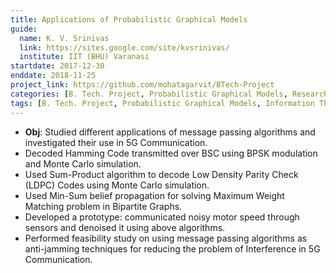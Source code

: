 ```yaml
---
title: Applications of Probabilistic Graphical Models
guide:
  name: K. V. Srinivas
  link: https://sites.google.com/site/kvsrinivas/
  institute: IIT (BHU) Varanasi
startdate: 2017-12-30 
enddate: 2018-11-25 
project_link: https://github.com/mohatagarvit/BTech-Project
categories: [B. Tech. Project, Probabilistic Graphical Models, Research]
tags: [B. Tech. Project, Probabilistic Graphical Models, Information Theory]
---
```

- __Obj__: Studied different applications of message passing algorithms and investigated their use in 5G Communication.
- Decoded Hamming Code transmitted over BSC using BPSK modulation and Monte Carlo simulation.
- Used Sum-Product algorithm to decode Low Density Parity Check (LDPC) Codes using Monte Carlo simulation.
- Used Min-Sum belief propagation for solving Maximum Weight Matching problem in Bipartite Graphs.
- Developed a prototype: communicated noisy motor speed through sensors and denoised it using above algorithms.
- Performed feasibility study on using message passing algorithms as anti-jamming techniques for reducing the problem of Interference in 5G Communication.